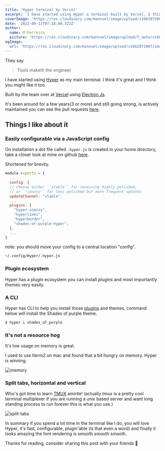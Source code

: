 ```yaml
---
title: 'Hyper terminal by Vercel'
excerpt: 'I have started using Hyper a terminal built by Vercel, I think you might like it too. Here is why...'
coverImage: 'https://res.cloudinary.com/mannuel/image/upload/v1662873007/images/hyper-post-cover.png'
date: '2022-09-11T07:18:00.322Z'
author:
  name: M Ferreira
  picture: 'https://res.cloudinary.com/mannuel/image/upload/f_auto/v1604067445/images/mee.jpg'
ogImage:
  url: 'https://res.cloudinary.com/mannuel/image/upload/v1662873007/images/hyper-post-cover.png'
---
```


They say 

> Tools maketh the engineer

I have started using [Hyper](https://hyper.is) as my main terminal. I think it's great and I think you might like it too.

Built by the team over at [Vercel](https://vercel.com) using [Electron Js](https://www.electronjs.org).

It's been around for a few years(3 or more) and still going strong, is actively maintained you can see the pull requests [here](https://github.com/vercel/hyper/pulls?q=is%3Apr+is%3Aclosed).

## Things I like about it

### Easily configurable via a JavaScript config

On installation a dot file called `.hyper.js` is created in your home  directory, take a closer look at mine on github [here](https://github.com/mannuelf/dot.hyper.js).

Shortened for brevity.

```js
module.exports = {
  ...
  config: {
  // choose either `'stable'` for receiving highly polished,
  // or `'canary'` for less polished but more frequent updates
  updateChannel: "stable",
  ... 
  plugins: [
    "hyper-snazzy",
    "hyperlinks",
    "hyperborder",
    "shades-of-purple-hyper",
  ],
  ...
}
``` 

note: you should move your config to a central location "config".

```bash
~/.config/Hyper/.hyper.js

```

### Plugin ecosystem

Hyper has a plugin ecosystem you can install plugins and most importantly themes very easily.

### A CLI 

Hyper has CLI to help you install those [plugins](https://hyper.is/plugins) and themes, command below will install the Shades of purple theme. 

```bash
$ hyper i shades_of_purple
```

### It's not a resource hog

It's low usage on memory is great. 

I used to use Iterm2 on mac and found that a bit hungry on memory. Hyper is winning.

![memory](https://res.cloudinary.com/mannuel/image/upload/v1662875027/images/hyper-memory.png)


### Split tabs, horizontal and vertical

Who's got time to learn [TMUX](https://tmuxcheatsheet.com) amirite! (actually tmux is a pretty cool terminal multiplexer if you are running a unix based server and want long standing process to run forever this is what you use.)

![split-tabs](https://res.cloudinary.com/mannuel/image/upload/v1662875027/images/hyper-split-screen.png)

In summary if you spend a lot time in the terminal like I do, you will love Hyper, it's fast, configurable, plugin'able (is that even a word) and finally it looks amazing the font rendering is smooth smooth smooth. 

Thanks for reading, consider sharing this post with your friends 🥳 
